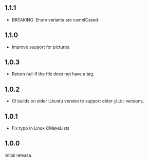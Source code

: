 ## 1.1.1
- BREAKING: Enum variants are camelCased.

## 1.1.0
- Improve support for pictures.

## 1.0.3
- Return null if the file does not have a tag.

## 1.0.2
- CI builds on older Ubuntu version to support older `glibc` versions.

## 1.0.1
- Fix typo in Linux CMakeLists

## 1.0.0
Initial release.